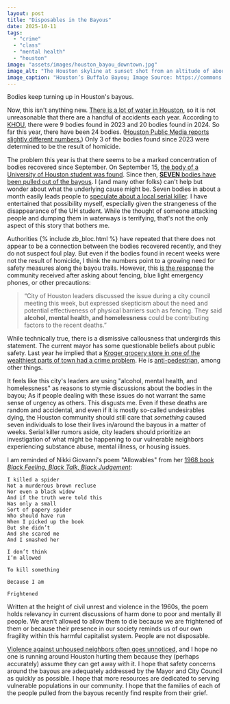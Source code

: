 ```yaml
---
layout: post
title: "Disposables in the Bayous"
date: 2025-10-11
tags:
  - "crime"
  - "class"
  - "mental health"
  - "houston"
image: "assets/images/houston_bayou_downtown.jpg"
image_alt: "The Houston skyline at sunset shot from an altitude of about 600 feet over EaDo, with the Buffalo Bayou snaking its way toward the city center." 
image_caption: "Houston’s Buffalo Bayou; Image Source: https://commons.wikimedia.org"
---
```


Bodies keep turning up in Houston's bayous. 

Now, this isn't anything new. [There is a lot of water in Houston](https://stories.uh.edu/magazine/magazine/fall-2023/houston-bayous/index.html), so it is not unreasonable that there are a handful of accidents each year. According to [KHOU](https://www.khou.com/article/news/investigations/houston-bayou-bodies/285-98257436-24a9-4ce2-a04f-340f402e38af), there were 9 bodies found in 2023 and 20 bodies found in 2024. So far this year, there have been 24 bodies. ([Houston Public Media reports slightly different numbers.](https://www.houstonpublicmedia.org/articles/news/2025/10/08/532888/another-body-found-in-houston-area-bayou-police-confirm/?amp=1)) Only 3 of the bodies found since 2023 were determined to be the result of homicide. 

The problem this year is that there seems to be a marked concentration of bodies recovered since September. On September 15, [the body of a University of Houston student was found](https://www.houstonpublicmedia.org/articles/news/houston/2025/09/18/531277/body-of-university-of-houston-student-reported-missing-found-in-brays-bayou/). Since then, [**SEVEN** bodies have been pulled out of the bayous](https://www.houstonpublicmedia.org/articles/news/2025/10/08/532888/another-body-found-in-houston-area-bayou-police-confirm/?amp=1). I (and many other folks) can't help but wonder about what the underlying cause might be. Seven bodies in about a month easily leads people to [speculate about a local serial killer](https://www.houstonpublicmedia.org/articles/news/houston/2025/10/01/532413/how-news-of-houston-bayou-deaths-became-a-serial-killer-conspiracy-theory/?amp=1). I have entertained that possibility myself, especially given the strangeness of the disappearance of the UH student. While the thought of someone attacking people and dumping them in waterways is terrifying, that's not the only aspect of this story that bothers me. 

Authorities {% include zb_bloc.html %} have repeated that there does not appear to be a connection between the bodies recovered recently, and they do not suspect foul play. But even if the bodies found in recent weeks were not the result of homicide, I think the numbers point to a growing need for safety measures along the bayou trails. However, this [is the response](https://www.houstonpublicmedia.org/articles/news/2025/10/08/532888/another-body-found-in-houston-area-bayou-police-confirm/?amp=1) the community received after asking about fencing, blue light emergency phones, or other precautions:

> “City of Houston leaders discussed the issue during a city council meeting this week, but expressed skepticism about the need and potential effectiveness of physical barriers such as fencing. They said **alcohol, mental health, and homelessness** could be contributing factors to the recent deaths.”

While technically true, there is a dismissive callousness that undergirds this statement. The current mayor has some questionable beliefs about public safety. Last year he implied that a [Kroger grocery store in one of the wealthiest parts of town had a crime problem](https://www.chron.com/news/houston-texas/article/kroger-whitmire-crime-houston-19628364.php). He is [anti-pedestrian](https://www.chron.com/culture/article/mayor-whitmire-houston-controversy-19986405.php), among other things. 

It feels like this city's leaders are using "alcohol, mental health, and homelessness" as  reasons to stymie discussions about the bodies in the bayou; As if people dealing with these issues do not warrant the same sense of urgency as others. This disgusts me. Even if these deaths are random and accidental, and even if it is mostly so-called undesirables dying, the Houston community should still care that *something* caused seven individuals to lose their lives in/around the bayous in a matter of weeks. Serial killer rumors aside, city leaders should prioritize an investigation of what might be happening to our vulnerable neighbors experiencing substance abuse, mental illness, or housing issues. 

I am reminded of Nikki Giovanni's poem "Allowables" from her [1968 book *Black Feeling, Black Talk, Black Judgement*](https://archive.org/details/blackfeelingblac00giov/mode/2up):

    I killed a spider  
    Not a murderous brown recluse  
    Nor even a black widow  
    And if the truth were told this  
    Was only a small  
    Sort of papery spider  
    Who should have run  
    When I picked up the book  
    But she didn’t  
    And she scared me  
    And I smashed her  

    I don’t think  
    I’m allowed  

    To kill something  

    Because I am  

    Frightened  

Written at the height of civil unrest and violence in the 1960s, the poem holds relevancy in current discussions of harm done to poor and mentally ill people. We aren't allowed to allow them to die because we are frightened of them or because their presence in our society reminds us of our own fragility within this harmful capitalist system. People are not disposable. 

[Violence against unhoused neighbors often goes unnoticed](https://homelessness.ucsf.edu/blog/violence-against-people-homeless-hidden-epidemic), and I hope no one is running around Houston hurting them because they (perhaps accurately) assume they can get away with it. I hope that safety concerns around the bayous are adequately addressed by the Mayor and City Council as quickly as possible. I hope that more resources are dedicated to serving vulnerable populations in our community. I hope that the families of each of the people pulled from the bayous recently find respite from their grief. 
